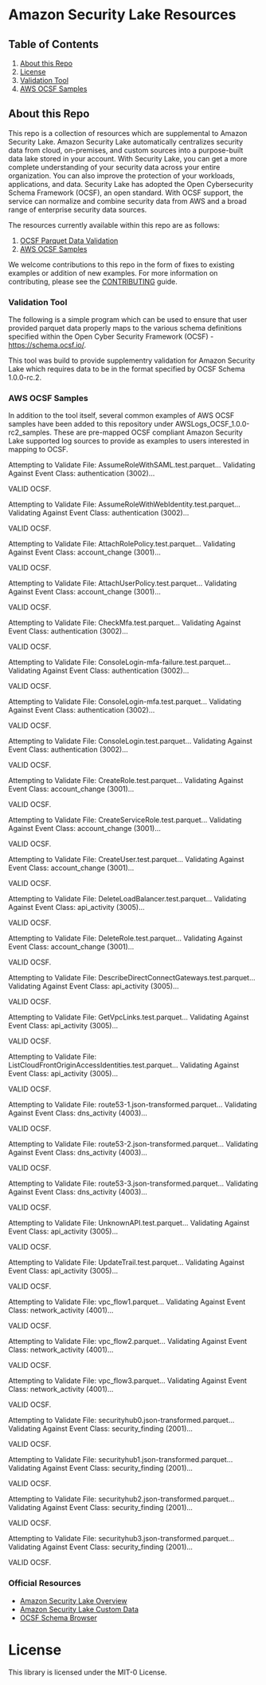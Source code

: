 Amazon Security Lake Resources
========================

## Table of Contents
1. [About this Repo](#About)
2. [License](#License)
3. [Validation Tool](#Validation)
4. [AWS OCSF Samples](#samples)

## About this Repo <a name="About"></a>

This repo is a collection of resources which are supplemental to Amazon Security Lake. Amazon Security Lake automatically centralizes security data from cloud, on-premises, and custom sources into a purpose-built data lake stored in your account. With Security Lake, you can get a more complete understanding of your security data across your entire organization. You can also improve the protection of your workloads, applications, and data. Security Lake has adopted the Open Cybersecurity Schema Framework (OCSF), an open standard. With OCSF support, the service can normalize and combine security data from AWS and a broad range of enterprise security data sources. 

The resources currently available within this repo are as follows:

1. [OCSF Parquet Data Validation](https://github.com/aws-samples/amazon-security-lake/tree/main/validate_1.0.0-rc.2)
2. [AWS OCSF Samples](https://github.com/aws-samples/amazon-security-lake/tree/main/AWSLogs_OCSF_1.0.0-rc2_samples)

We welcome contributions to this repo in the form of fixes to existing examples or addition of new examples. For more information on contributing, please see the [CONTRIBUTING](https://github.com/aws-samples/amazon-security-lake/blob/main/CONTRIBUTING.md) guide.

### Validation Tool <a name="Validation"></a>

The following is a simple program which can be used to ensure that user provided parquet data properly maps to the various schema definitions specified within the Open Cyber Security Framework (OCSF) - https://schema.ocsf.io/.

This tool was build to provide supplementry validation for Amazon Security Lake which requires data to be in the format specified by OCSF Schema 1.0.0-rc.2.

### AWS OCSF Samples <a name="samples"></a>

In addition to the tool itself, several common  examples of AWS OCSF samples have been added to this repository under AWSLogs_OCSF_1.0.0-rc2_samples. These are pre-mapped OCSF compliant Amazon Security Lake supported log sources to provide as examples to users interested in mapping to OCSF.

Attempting to Validate File: AssumeRoleWithSAML.test.parquet...
Validating Against Event Class: authentication (3002)...

VALID OCSF.

Attempting to Validate File: AssumeRoleWithWebIdentity.test.parquet...
Validating Against Event Class: authentication (3002)...

VALID OCSF.

Attempting to Validate File: AttachRolePolicy.test.parquet...
Validating Against Event Class: account_change (3001)...

VALID OCSF.

Attempting to Validate File: AttachUserPolicy.test.parquet...
Validating Against Event Class: account_change (3001)...

VALID OCSF.

Attempting to Validate File: CheckMfa.test.parquet...
Validating Against Event Class: authentication (3002)...

VALID OCSF.

Attempting to Validate File: ConsoleLogin-mfa-failure.test.parquet...
Validating Against Event Class: authentication (3002)...

VALID OCSF.

Attempting to Validate File: ConsoleLogin-mfa.test.parquet...
Validating Against Event Class: authentication (3002)...

VALID OCSF.

Attempting to Validate File: ConsoleLogin.test.parquet...
Validating Against Event Class: authentication (3002)...

VALID OCSF.

Attempting to Validate File: CreateRole.test.parquet...
Validating Against Event Class: account_change (3001)...

VALID OCSF.

Attempting to Validate File: CreateServiceRole.test.parquet...
Validating Against Event Class: account_change (3001)...

VALID OCSF.

Attempting to Validate File: CreateUser.test.parquet...
Validating Against Event Class: account_change (3001)...

VALID OCSF.

Attempting to Validate File: DeleteLoadBalancer.test.parquet...
Validating Against Event Class: api_activity (3005)...

VALID OCSF.

Attempting to Validate File: DeleteRole.test.parquet...
Validating Against Event Class: account_change (3001)...

VALID OCSF.

Attempting to Validate File: DescribeDirectConnectGateways.test.parquet...
Validating Against Event Class: api_activity (3005)...

VALID OCSF.

Attempting to Validate File: GetVpcLinks.test.parquet...
Validating Against Event Class: api_activity (3005)...

VALID OCSF.

Attempting to Validate File: ListCloudFrontOriginAccessIdentities.test.parquet...
Validating Against Event Class: api_activity (3005)...

VALID OCSF.

Attempting to Validate File: route53-1.json-transformed.parquet...
Validating Against Event Class: dns_activity (4003)...

VALID OCSF.

Attempting to Validate File: route53-2.json-transformed.parquet...
Validating Against Event Class: dns_activity (4003)...

VALID OCSF.

Attempting to Validate File: route53-3.json-transformed.parquet...
Validating Against Event Class: dns_activity (4003)...

VALID OCSF.

Attempting to Validate File: UnknownAPI.test.parquet...
Validating Against Event Class: api_activity (3005)...

VALID OCSF.

Attempting to Validate File: UpdateTrail.test.parquet...
Validating Against Event Class: api_activity (3005)...

VALID OCSF.

Attempting to Validate File: vpc_flow1.parquet...
Validating Against Event Class: network_activity (4001)...

VALID OCSF.

Attempting to Validate File: vpc_flow2.parquet...
Validating Against Event Class: network_activity (4001)...

VALID OCSF.

Attempting to Validate File: vpc_flow3.parquet...
Validating Against Event Class: network_activity (4001)...

VALID OCSF.

Attempting to Validate File: securityhub0.json-transformed.parquet...
Validating Against Event Class: security_finding (2001)...

VALID OCSF.

Attempting to Validate File: securityhub1.json-transformed.parquet...
Validating Against Event Class: security_finding (2001)...

VALID OCSF.

Attempting to Validate File: securityhub2.json-transformed.parquet...
Validating Against Event Class: security_finding (2001)...

VALID OCSF.

Attempting to Validate File: securityhub3.json-transformed.parquet...
Validating Against Event Class: security_finding (2001)...

VALID OCSF.


### Official Resources
- [Amazon Security Lake Overview](https://aws.amazon.com/security-lake/)
- [Amazon Security Lake Custom Data](https://docs.aws.amazon.com/security-lake/latest/userguide/custom-sources.html)
- [OCSF Schema Browser](https://schema.ocsf.io/)

# License <a name="License"></a>

This library is licensed under the MIT-0 License.
		







